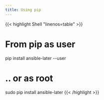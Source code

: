 ```yaml
---
title: Using pip
---
```


<!-- prettier-ignore-start -->
<!-- markdownlint-disable -->
<!-- spellchecker-disable -->
{{< highlight Shell "linenos=table" >}}
# From pip as user
pip install ansible-later --user

# .. or as root
sudo pip install ansible-later
{{< /highlight >}}
<!-- spellchecker-enable -->
<!-- markdownlint-restore -->
<!-- prettier-ignore-end -->

